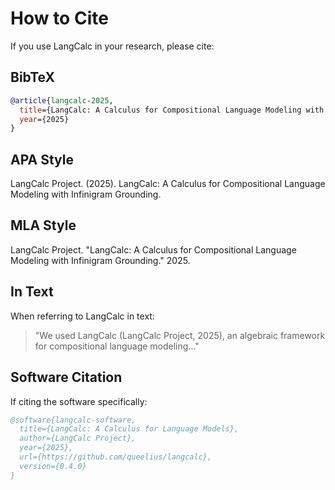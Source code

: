 # How to Cite

If you use LangCalc in your research, please cite:

## BibTeX

```bibtex
@article{langcalc-2025,
  title={LangCalc: A Calculus for Compositional Language Modeling with Infinigram Grounding},
  year={2025}
}
```

## APA Style

LangCalc Project. (2025). LangCalc: A Calculus for Compositional Language Modeling with Infinigram Grounding.

## MLA Style

LangCalc Project. "LangCalc: A Calculus for Compositional Language Modeling with Infinigram Grounding." 2025.

## In Text

When referring to LangCalc in text:

> "We used LangCalc (LangCalc Project, 2025), an algebraic framework for compositional language modeling..."

## Software Citation

If citing the software specifically:

```bibtex
@software{langcalc-software,
  title={LangCalc: A Calculus for Language Models},
  author={LangCalc Project},
  year={2025},
  url={https://github.com/queelius/langcalc},
  version={0.4.0}
}
```
